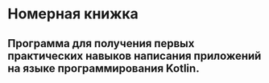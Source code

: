 # Номерная книжка
## Программа для получения первых практических навыков написания приложений на языке программирования Kotlin.
